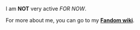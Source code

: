 I am **NOT** very active *FOR NOW*.

For more about me, you can go to my [**Fandom wiki**](https://danielt.fandom.com/wiki/-Danielt-).
